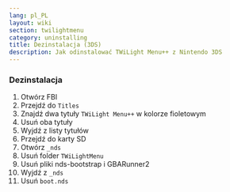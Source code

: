 ```yaml
---
lang: pl_PL
layout: wiki
section: twilightmenu
category: uninstalling
title: Dezinstalacja (3DS)
description: Jak odinstalować TWiLight Menu++ z Nintendo 3DS
---
```


### Dezinstalacja
1. Otwórz FBI
1. Przejdź do `Titles`
1. Znajdź dwa tytuły `TWiLight Menu++` w kolorze fioletowym
1. Usuń oba tytuły
1. Wyjdź z listy tytułów
1. Przejdź do karty SD
1. Otwórz `_nds`
1. Usuń folder `TWiLightMenu`
1. Usuń pliki nds-bootstrap i GBARunner2
1. Wyjdź z `_nds`
1. Usuń `boot.nds`
